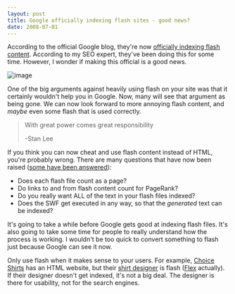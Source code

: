 ```yaml
---
layout: post
title: Google officially indexing flash sites - good news?
date: 2008-07-01
---
```


According to the official Google blog, they're now [officially indexing flash content](http://googleblog.blogspot.com/2008/06/google-learns-to-crawl-flash.html). According to my SEO expert, they've been doing this for some time. However, I wonder if making this official is a good news.

![image](image.png) 

One of the big arguments against heavily using flash on your site was that it certainly wouldn't help you in Google. Now, many will see that argument as being gone. We can now look forward to more annoying flash content, and _maybe_ even some flash that is used correctly.

> With great power comes great responsibility
> 
> -Stan Lee  

If you think you can now cheat and use flash content instead of HTML, you're probably wrong. There are many questions that have now been raised ([some have been answered](http://googlewebmastercentral.blogspot.com/2008/06/improved-flash-indexing.html)):

*   Does each flash file count as a page?
*   Do links to and from flash content count for PageRank?
*   Do you really want ALL of the text in your flash files indexed?
*   Does the SWF get executed in any way, so that the _generated_ text can be indexed?  

It's going to take a while before Google gets good at indexing flash files. It's also going to take some time for people to really understand how the process is working. I wouldn't be too quick to convert something to flash just because Google can see it now.

Only use flash when it makes sense to your users. For example, [Choice Shirts](http://www.choiceshirts.com/) has an HTML website, but their [shirt designer](http://www.choiceshirts.com/design_your_own/) is flash ([Flex](http://www.adobe.com/products/flex/) actually). If their designer doesn't get indexed, it's not a big deal. The designer is there for usability, not for the search engines.